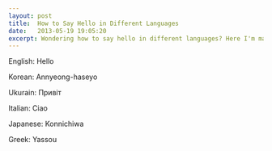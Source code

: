 ```yaml
---
layout: post
title:  How to Say Hello in Different Languages
date:   2013-05-19 19:05:20
excerpt: Wondering how to say hello in different languages? Here I'm maintaining a list, because I think it's always cool to greet people in their own languages, even though that may be the only word you can say in their languages.
---
```


English: Hello

Korean: Annyeong-haseyo

Ukurain: Привіт

Italian: Ciao

Japanese: Konnichiwa

Greek: Yassou
